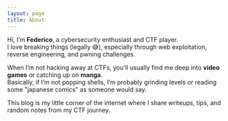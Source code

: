 ```yaml
---
layout: page
title: About
---
```


Hi, I’m **Federico**, a cybersecurity enthusiast and CTF player.  
I love breaking things (legally 😅), especially through web exploitation, reverse engineering, and pwning challenges.  

When I’m not hacking away at CTFs, you’ll usually find me deep into **video games** or catching up on **manga**.  
Basically, if I’m not popping shells, I’m probably grinding levels or reading some "japanese comics" as someone would say.  

This blog is my little corner of the internet where I share writeups, tips, and random notes from my CTF journey.

